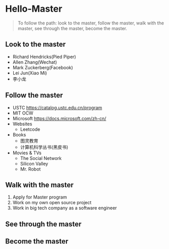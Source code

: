 # Hello-Master
> To follow the path: look to the master, follow the master, walk with the master, see through the master, become the master.

## Look to the master
- Richard Hendricks(Pied Piper)
- Allen Zhang(Wechat)
- Mark Zuckerberg(Facebook)
- Lei Jun(Xiao Mi)
- 李小龙

## Follow the master
- USTC https://catalog.ustc.edu.cn/program
- MIT OCW
- Microsoft https://docs.microsoft.com/zh-cn/
- Websites
	- Leetcode
- Books
	- 图灵教育
	- 计算机科学丛书(黑皮书)
- Movies & TVs
	- The Social Network
	- Silicon Valley
	- Mr. Robot

## Walk with the master
1. Apply for Master program
2. Work on my own open source project
3. Work in big tech company as a software engineer

## See through the master

## Become the master
